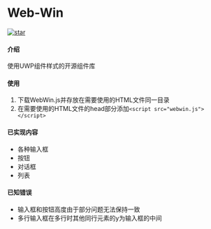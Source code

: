 # Web-Win
[![star](https://gitee.com/hhcl233/web-win/badge/star.svg?theme=gray)](https://gitee.com/hhcl233/web-win/stargazers)  
#### 介绍
使用UWP组件样式的开源组件库

#### 使用
1. 下载WebWin.js并存放在需要使用的HTML文件同一目录
2. 在需要使用的HTML文件的head部分添加`<script src="webwin.js"></script>`

#### 已实现内容
* 各种输入框
* 按钮
* 对话框
* 列表

#### 已知错误
* 输入框和按钮高度由于部分问题无法保持一致
* 多行输入框在多行时其他同行元素的y为输入框的中间